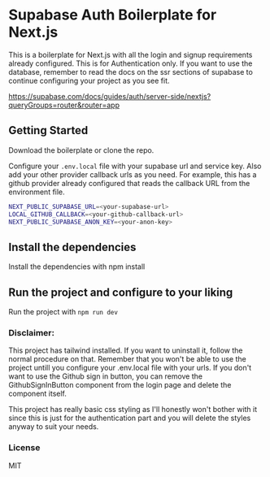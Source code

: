 # Supabase Auth Boilerplate for Next.js

This is a boilerplate for Next.js with all the login and signup requirements already configured. This is for Authentication only. If you want to use the database, remember to read the docs on the ssr sections of supabase to continue configuring your project as you see fit.

https://supabase.com/docs/guides/auth/server-side/nextjs?queryGroups=router&router=app

## Getting Started

Download the boilerplate or clone the repo.

Configure your `.env.local` file with your supabase url and service key. Also add your other provider callback urls as you need. For example, this has a github provider already
configured that reads the callback URL from the environment file.

```bash
NEXT_PUBLIC_SUPABASE_URL=<your-supabase-url>
LOCAL_GITHUB_CALLBACK=<your-github-callback-url>
NEXT_PUBLIC_SUPABASE_ANON_KEY=<your-anon-key>
```

## Install the dependencies

Install the dependencies with npm install

## Run the project and configure to your liking

Run the project with ```npm run dev```

### Disclaimer:

This project has tailwind installed. If you want to uninstall it, follow the normal procedure on that. Remember that you won't be able to use the project
untill you configure your .env.local file with your urls. If you don't want to use the Github sign in button, you can remove the GithubSignInButton component from the login page and delete the component itself.

This project has really basic css styling as I'll honestly won't bother with it since this is just for the authentication part and you will delete the styles anyway to suit your needs.



### License

MIT
